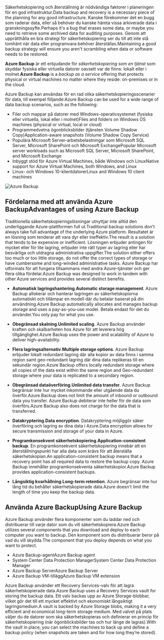 <span data-ttu-id="a87f2-101">Säkerhetskopiering och återställning är nödvändiga faktorer i planeringen för en god infrastruktur.</span><span class="sxs-lookup"><span data-stu-id="a87f2-101">Data backup and recovery is a necessary piece of the planning for any good infrastructure.</span></span> <span data-ttu-id="a87f2-102">Kanske förekommer det en bugg som raderar data, eller så behöver du kanske hämta vissa arkiverade data i granskningssyfte.</span><span class="sxs-lookup"><span data-stu-id="a87f2-102">Perhaps it's a bug that erases some data, or maybe you need to retrieve some archived data for auditing purposes.</span></span> <span data-ttu-id="a87f2-103">Genom att upprätthålla en bra strategi för säkerhetskopiering ser du till att inte stå tomhänt när data eller programvara behöver återställas.</span><span class="sxs-lookup"><span data-stu-id="a87f2-103">Maintaining a good backup strategy will ensure you aren't scrambling when data or software needs to be restored.</span></span>

<span data-ttu-id="a87f2-104">**Azure Backup** är ett erbjudande för _säkerhetskopiering som en tjänst_ som skyddar fysiska eller virtuella datorer oavsett var de finns: lokalt eller i molnet.</span><span class="sxs-lookup"><span data-stu-id="a87f2-104">**Azure Backup** is a _backup as a service_ offering that protects physical or virtual machines no matter where they reside: on-premises or in the cloud.</span></span>

<span data-ttu-id="a87f2-105">Azure Backup kan användas för en rad olika säkerhetskopieringsscenarier för data, till exempel följande:</span><span class="sxs-lookup"><span data-stu-id="a87f2-105">Azure Backup can be used for a wide range of data backup scenarios, such as the following:</span></span>

- <span data-ttu-id="a87f2-106">Filer och mappar på datorer med Windows-operativsystemet (fysiska eller virtuella, lokal eller i molnet)</span><span class="sxs-lookup"><span data-stu-id="a87f2-106">Files and folders on Windows OS machines (physical or virtual, local or cloud)</span></span>
- <span data-ttu-id="a87f2-107">Programmedvetna ögonblicksbilder (tjänsten Volume Shadow Copy)</span><span class="sxs-lookup"><span data-stu-id="a87f2-107">Application-aware snapshots (Volume Shadow Copy Service)</span></span>
- <span data-ttu-id="a87f2-108">Populära Microsoft Server-arbetsbelastningar som Microsoft SQL Server, Microsoft SharePoint och Microsoft Exchange</span><span class="sxs-lookup"><span data-stu-id="a87f2-108">Popular Microsoft server workloads such as Microsoft SQL Server, Microsoft SharePoint, and Microsoft Exchange</span></span>
- <span data-ttu-id="a87f2-109">Inbyggt stöd för Azure Virtual Machines, både Windows och Linux</span><span class="sxs-lookup"><span data-stu-id="a87f2-109">Native support for Azure Virtual Machines, both Windows, and Linux</span></span>
- <span data-ttu-id="a87f2-110">Linux- och Windows 10-klientdatorer</span><span class="sxs-lookup"><span data-stu-id="a87f2-110">Linux and Windows 10 client machines</span></span>

![Azure Backup](../media-draft/6-backup-server.png)

## <a name="advantages-of-using-azure-backup"></a><span data-ttu-id="a87f2-112">Fördelarna med att använda Azure Backup</span><span class="sxs-lookup"><span data-stu-id="a87f2-112">Advantages of using Azure Backup</span></span>

<span data-ttu-id="a87f2-113">Traditionella säkerhetskopieringslösningar utnyttjar inte alltid den underliggande Azure-plattformen full ut.</span><span class="sxs-lookup"><span data-stu-id="a87f2-113">Traditional backup solutions don't always take full advantage of the underlying Azure platform.</span></span> <span data-ttu-id="a87f2-114">Resultatet är en lösning som tenderar att vara dyr eller ineffektiv.</span><span class="sxs-lookup"><span data-stu-id="a87f2-114">The result is a solution that tends to be expensive or inefficient.</span></span> <span data-ttu-id="a87f2-115">Lösningen erbjuder antingen för mycket eller för lite lagring, erbjuder inte rätt typer av lagring eller har besvärliga och utdragna administrativa uppgifter.</span><span class="sxs-lookup"><span data-stu-id="a87f2-115">The solution either offers too much or too little storage, do not offer the correct types of storage or have cumbersome and long-winded administrative tasks.</span></span> <span data-ttu-id="a87f2-116">Azure Backup har utformats för att fungera tillsammans med andra Azure-tjänster och ger flera olika fördelar.</span><span class="sxs-lookup"><span data-stu-id="a87f2-116">Azure Backup was designed to work in tandem with other Azure services and provides several distinct benefits.</span></span>

- <span data-ttu-id="a87f2-117">**Automatisk lagringshantering**.</span><span class="sxs-lookup"><span data-stu-id="a87f2-117">**Automatic storage management**.</span></span> <span data-ttu-id="a87f2-118">Azure Backup allokerar och hanterar lagringen av säkerhetskopiorna automatiskt och tillämpar en modell där du betalar baserat på din användning.</span><span class="sxs-lookup"><span data-stu-id="a87f2-118">Azure Backup automatically allocates and manages backup storage and uses a pay-as-you-use model.</span></span> <span data-ttu-id="a87f2-119">Betala endast för det du använder.</span><span class="sxs-lookup"><span data-stu-id="a87f2-119">You only pay for what you use.</span></span>

- <span data-ttu-id="a87f2-120">**Obegränsad skalning**.</span><span class="sxs-lookup"><span data-stu-id="a87f2-120">**Unlimited scaling**.</span></span> <span data-ttu-id="a87f2-121">Azure Backup använder kraften och skalbarheten hos Azure för att leverera hög tillgänglighet.</span><span class="sxs-lookup"><span data-stu-id="a87f2-121">Azure Backup uses the power and scalability of Azure to deliver high-availability.</span></span>

- <span data-ttu-id="a87f2-122">**Flera lagringsalternativ**.</span><span class="sxs-lookup"><span data-stu-id="a87f2-122">**Multiple storage options**.</span></span> <span data-ttu-id="a87f2-123">Azure Backup erbjuder lokalt redundant lagring där alla kopior av data finns i samma region samt geo-redundant lagring där dina data replikeras till en sekundär region.</span><span class="sxs-lookup"><span data-stu-id="a87f2-123">Azure Backup offers locally redundant storage where all copies of the data exist within the same region and Geo-redundant storage where your data is replicated to a secondary region.</span></span>

- <span data-ttu-id="a87f2-124">**Obegränsad dataöverföring**.</span><span class="sxs-lookup"><span data-stu-id="a87f2-124">**Unlimited data transfer**.</span></span> <span data-ttu-id="a87f2-125">Azure Backup begränsar inte hur mycket inkommande eller utgående data du överför.</span><span class="sxs-lookup"><span data-stu-id="a87f2-125">Azure Backup does not limit the amount of inbound or outbound data you transfer.</span></span> <span data-ttu-id="a87f2-126">Azure Backup debiterar inte heller för de data som överförs.</span><span class="sxs-lookup"><span data-stu-id="a87f2-126">Azure Backup also does not charge for the data that is transferred.</span></span>

- <span data-ttu-id="a87f2-127">**Datakryptering**.</span><span class="sxs-lookup"><span data-stu-id="a87f2-127">**Data encryption**.</span></span> <span data-ttu-id="a87f2-128">Datakryptering möjliggör säker överföring och lagring av dina data i Azure.</span><span class="sxs-lookup"><span data-stu-id="a87f2-128">Data encryption allows for secure transmission and storage of your data in Azure.</span></span>

- <span data-ttu-id="a87f2-129">**Programkonsekvent säkerhetskopiering**.</span><span class="sxs-lookup"><span data-stu-id="a87f2-129">**Application-consistent backup**.</span></span> <span data-ttu-id="a87f2-130">En programkonsekvent säkerhetskopiering innebär att en återställningspunkt har alla data som krävs för att återställa säkerhetskopian.</span><span class="sxs-lookup"><span data-stu-id="a87f2-130">An application-consistent backup means that a recovery point has all required data to restore the backup copy.</span></span> <span data-ttu-id="a87f2-131">Azure Backup innehåller programkonsekventa säkerhetskopior.</span><span class="sxs-lookup"><span data-stu-id="a87f2-131">Azure Backup provides application-consistent backups.</span></span>

- <span data-ttu-id="a87f2-132">**Långsiktig kvarhållning**.</span><span class="sxs-lookup"><span data-stu-id="a87f2-132">**Long-term retention**.</span></span> <span data-ttu-id="a87f2-133">Azure begränsar inte hur lång tid du behåller säkerhetskopierade data.</span><span class="sxs-lookup"><span data-stu-id="a87f2-133">Azure doesn't limit the length of time you keep the backup data.</span></span>

## <a name="using-azure-backup"></a><span data-ttu-id="a87f2-134">Använda Azure Backup</span><span class="sxs-lookup"><span data-stu-id="a87f2-134">Using Azure Backup</span></span>

<span data-ttu-id="a87f2-135">Azure Backup använder flera komponenter som du laddar ned och distribuerar till varje dator som du vill säkerhetskopiera.</span><span class="sxs-lookup"><span data-stu-id="a87f2-135">Azure Backup utilizes several components that you download and deploy to each computer you want to backup.</span></span> <span data-ttu-id="a87f2-136">Den komponent som du distribuerar beror på vad du vill skydda.</span><span class="sxs-lookup"><span data-stu-id="a87f2-136">The component that you deploy depends on what you want to protect.</span></span>

- <span data-ttu-id="a87f2-137">Azure Backup-agent</span><span class="sxs-lookup"><span data-stu-id="a87f2-137">Azure Backup agent</span></span>
- <span data-ttu-id="a87f2-138">System Center Data Protection Manager</span><span class="sxs-lookup"><span data-stu-id="a87f2-138">System Center Data Protection Manager</span></span>
- <span data-ttu-id="a87f2-139">Azure Backup Server</span><span class="sxs-lookup"><span data-stu-id="a87f2-139">Azure Backup Server</span></span>
- <span data-ttu-id="a87f2-140">Azure Backup VM-tillägg</span><span class="sxs-lookup"><span data-stu-id="a87f2-140">Azure Backup VM extension</span></span>

<span data-ttu-id="a87f2-141">Azure Backup använder ett Recovery Services-valv för att lagra säkerhetskopierade data.</span><span class="sxs-lookup"><span data-stu-id="a87f2-141">Azure Backup uses a Recovery Services vault for storing the backup data.</span></span> <span data-ttu-id="a87f2-142">Ett valv backas upp av Azure Storage-blobbar, vilket gör det till ett mycket effektivt och ekonomiskt långsiktigt lagringsmedium.</span><span class="sxs-lookup"><span data-stu-id="a87f2-142">A vault is backed by Azure Storage blobs, making it a very efficient and economical long-term storage medium.</span></span> <span data-ttu-id="a87f2-143">Med valvet på plats väljer du de datorer som ska säkerhetskopieras och definierar en princip för säkerhetskopiering (när ögonblicksbilder tas och hur länge de lagras).</span><span class="sxs-lookup"><span data-stu-id="a87f2-143">With the vault in place, you can select the machines to back up and define a backup policy (when snapshots are taken and for how long they’re stored).</span></span>